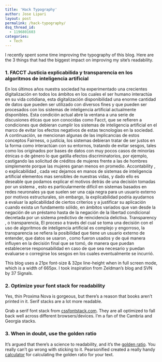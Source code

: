 ```yaml
---
title: 'Hack Typography'
author: Jose Lipari
layout: post
permalink: /hack-typography/
dsq_thread_id:
  - 1196801603
categories:
  - Tech
---
```

I recently spent some time improving the typography of this blog. Here are the 3 things that had the biggest impact on improving my site&#8217;s readability.<!--more-->

### 1. FACCT Justicia explicabilida y transparencia en los algoritmos de inteligencia artificial 

En los últimos años nuestra sociedad ha experimentado una crecientes digitalización en todos los ámbitos en los cuales el ser humano interactúa en su vida cotidiana, esta digitalización disponibilidad una enorme cantidad de datos que pueden ser utilizado con diversos fines y que pueden ser procesados con los sistemas de inteligencia artificial actualmente disponibles. Esta condición actual abre la ventana a una serie de discusiones éticas que son conocidas como Facct, que se refieren a condiciones que debieran cumplir los sistemas de inteligencia artificial en el marco de evitar los efectos negativos de estas tecnologías en la sociedad.
A continuación, se mencionan algunas de las implicancias de estos conceptos
Fairness, o justicia, los sistemas debieran tratar de ser justos en la forma como interactúan con su entornos, tratando de evitar sesgos, tales como los originados por bases de datos con muy pocos casos de minorías étnicas o de género lo que gatilla efectos discriminatorios, por ejemplo, castigando las solicitud de créditos de mujeres frente a las de hombres simplemente porque las mujeres ganan menos en promedio.
Accontability , o explicabilidad , cada vez dejamos en manos de sistemas de inteligencia artificial elementos mas sensibles de nuestras vidas, y dado ello es deseable que podamos explicar el motivos detrás de una decisión tomadas por un sistema , esto es particularmente difícil en sistemas basados en redes neuronales ya que suelen ser una caja negra para un usuario externo por motivos estructurales, sin embargo, la explicabilidad podría ayudarnos a evaluar la aplicabilidad de ciertos criterios y a justificar su aplicación cuando exista un fundamento sólido, en ámbitos variados que van desde la negación de un préstamo hasta de la negación de la libertad condicional decretada por un sistema predictivo de reincidencia delictiva.
Transparency , o transparencia, El proceso a través del cual se toma una decisión con el uso de algoritmos de inteligencia artificial es complejo y engorroso, la transparencia se refiera la posibilidad que tiene un usuario externo de entender, que datos se usaron , como fueron usados y de qué manera influyen en la decisión final que se tomó, de manera que puedan establecerse responsabilidad en caso de que sea necesario y puedan evaluarse o corregirse los sesgos en los cuales eventualmente se incurrió.


This blog uses a 21px font-size &#038; 32px line-height when in full screen mode, which is a width of 665px. I took inspiration from Zeldman&#8217;s blog and SVN by 37 Signals.

### 2. Optimize your font stack for readability

Yes, thin Proxima Nova is gorgeous, but there’s a reason that books aren’t printed in it. Serif stacks are a lot more readable. 

Grab a serif font stack from [cssfontstack.com][1]. They are all optimized to fall back well across different browsers/devices. I’m a fan of the Cambria and Georgia stacks.

### 3. When in doubt, use the golden ratio

It&#8217;s argued that there’s a science to readability, and it’s the [golden ratio][2]. You really can’t go wrong with sticking to it. Pearsonified created a really handy [calculator][3] for calculating the golden ratio for your text.

 [1]: http://cssfontstack.com
 [2]: http://www.pearsonified.com/2012/01/characters-per-line.php
 [3]: http://www.pearsonified.com/typography
